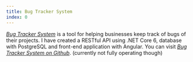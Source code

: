 ```yaml
---
title: Bug Tracker System
index: 0
---
```


[_Bug Tracker System_](https://bugtrackersystem.anilkarasah.me 'You can visit Bug Tracker System with this link') is a tool for helping businesses keep track of bugs of their projects. I have created a RESTful API using .NET Core 6, database with PostgreSQL and front-end application with Angular.
You can visit [_Bug Tracker System on Github_](https://github.com/anilkarasah/BugTrackerSystem 'Github Repository of Bug Tracker System'). (currently not fully operating though)
